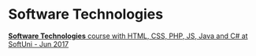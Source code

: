 # Software Technologies

[**Software Technologies** course with HTML, CSS, PHP, JS, Java and C# at SoftUni  - Jun 2017](https://softuni.bg/trainings/1621/software-technologies-july-2017)

